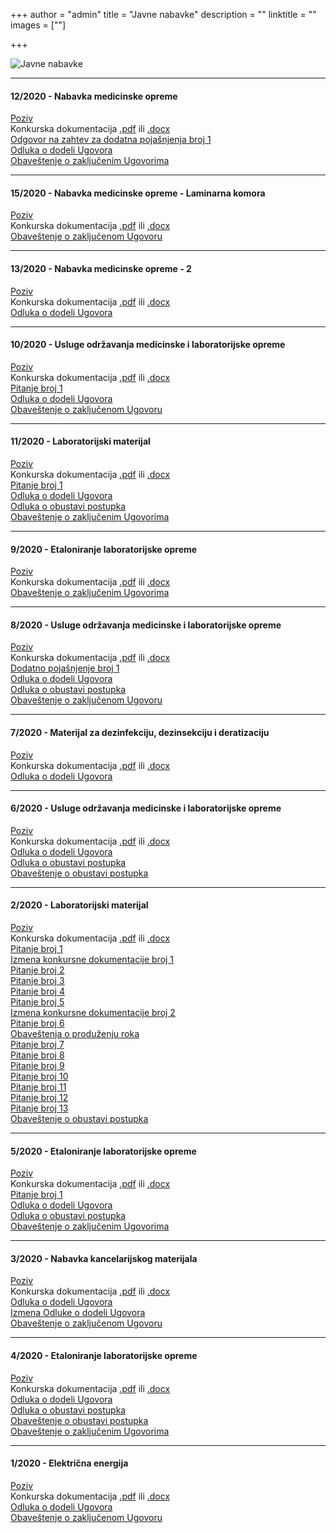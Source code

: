+++
author = "admin"
title = "Javne nabavke"
description = ""
linktitle = ""
images = [""]

+++

![Javne nabavke](/img/main/javne_nabavke.jpg "Javne nabavke")

---

#### 12/2020 - Nabavka medicinske opreme

[Poziv](/docs/jn/12/poziv_12_2020.pdf)  
Konkurska dokumentacija [.pdf](/docs/jn/12/jn_12_2020.pdf) ili [.docx](/docs/jn/12/jn_12_2020.docx)  
[Odgovor na zahtev za dodatna pojašnjenja broj 1](/docs/jn/12/zahtev_za_pojasnjenje_01.pdf)  
[Odluka o dodeli Ugovora](/docs/jn/12/odluka_o_dodeli_ugovora.pdf)  
[Obaveštenje o zaključenim Ugovorima](/docs/jn/12/obavestenje_o_zakljucenom_ugovoru.pdf)

---

#### 15/2020 - Nabavka medicinske opreme - Laminarna komora

[Poziv](/docs/jn/15/poziv_15_2020.pdf)  
Konkurska dokumentacija [.pdf](/docs/jn/15/jn_15_2020.pdf) ili [.docx](/docs/jn/15/jn_15_2020.docx)  
[Obaveštenje o zaključenom Ugovoru](/docs/jn/15/obavestenje_o_zakljucenom_ugovoru.pdf)

---

#### 13/2020 - Nabavka medicinske opreme - 2

[Poziv](/docs/jn/13/poziv_13_2020.pdf)  
Konkurska dokumentacija [.pdf](/docs/jn/13/jn_13_2020.pdf) ili [.docx](/docs/jn/13/jn_13_2020.docx)  
[Odluka o dodeli Ugovora](/docs/jn/13/odluka_o_dodeli_ugovora.pdf)

---

#### 10/2020 - Usluge održavanja medicinske i laboratorijske opreme

[Poziv](/docs/jn/10/poziv_10_2020.pdf)  
Konkurska dokumentacija [.pdf](/docs/jn/10/jn_10_2020.pdf) ili [.docx](/docs/jn/10/jn_10_2020.docx)  
[Pitanje broj 1](/docs/jn/10/pitanje_01.pdf)  
[Odluka o dodeli Ugovora](/docs/jn/10/odluka_o_dodeli_ugovora.pdf)  
[Obaveštenje o zaključenom Ugovoru](/docs/jn/10/obavestenje_o_zakljucenom_ugovoru.pdf)

---

#### 11/2020 - Laboratorijski materijal

[Poziv](/docs/jn/11/poziv_11_2020.pdf)  
Konkurska dokumentacija [.pdf](/docs/jn/11/jn_11_2020.pdf) ili [.docx](/docs/jn/11/jn_11_2020.docx)  
[Pitanje broj 1](/docs/jn/11/pitanje_01.pdf)  
[Odluka o dodeli Ugovora](/docs/jn/11/odluka_o_dodeli_ugovora.pdf)  
[Odluka o obustavi postupka](/docs/jn/11/odluka_o_obustavi_postupka.pdf)  
[Obaveštenje o zaključenim Ugovorima](/docs/jn/11/obavestenje_o_zakljucenim_ugovorima.pdf)

---

#### 9/2020 - Etaloniranje laboratorijske opreme

[Poziv](/docs/jn/09/poziv_09_2020.pdf)  
Konkurska dokumentacija [.pdf](/docs/jn/09/jn_09_2020.pdf) ili [.docx](/docs/jn/09/jn_09_2020.docx)  
[Obaveštenje o zaključenim Ugovorima](/docs/jn/09/obavestenje_o_zakljucenim_ugovorima.pdf)

---

#### 8/2020 - Usluge održavanja medicinske i laboratorijske opreme

[Poziv](/docs/jn/08/poziv_08_2020.pdf)  
Konkurska dokumentacija [.pdf](/docs/jn/08/jn_08_2020.pdf) ili [.docx](/docs/jn/08/jn_08_2020.docx)  
[Dodatno pojašnjenje broj 1](/docs/jn/08/dodatno_pojasnjenje_01.pdf)  
[Odluka o dodeli Ugovora](/docs/jn/08/odluka_o_dodeli_ugovora.pdf)  
[Odluka o obustavi postupka](/docs/jn/08/odluka_o_obustavi_postupka.pdf)  
[Obaveštenje o zaključenom Ugovoru](/docs/jn/08/obavestenje_o_zakljucenom_ugovoru.pdf)

---

#### 7/2020 - Materijal za dezinfekciju, dezinsekciju i deratizaciju

[Poziv](/docs/jn/07/poziv_07_2020.pdf)  
Konkurska dokumentacija [.pdf](/docs/jn/07/jn_07_2020.pdf) ili [.docx](/docs/jn/07/jn_07_2020.docx)  
[Odluka o dodeli Ugovora](/docs/jn/07/odluka_o_dodeli_ugovora.pdf)

---

#### 6/2020 - Usluge održavanja medicinske i laboratorijske opreme

[Poziv](/docs/jn/06/poziv_06_2020.pdf)  
Konkurska dokumentacija [.pdf](/docs/jn/06/jn_06_2020.pdf) ili [.docx](/docs/jn/06/jn_06_2020.docx)  
[Odluka o dodeli Ugovora](/docs/jn/06/odluka_o_dodeli_ugovora.pdf)  
[Odluka o obustavi postupka](/docs/jn/06/odluka_o_obustavi_postupka.pdf)  
[Obaveštenje o obustavi postupka](/docs/jn/06/obavestenje_o_obustavi_postupka.pdf)

---

#### 2/2020 - Laboratorijski materijal

[Poziv](/docs/jn/02/poziv_02_2020.pdf)  
Konkurska dokumentacija [.pdf](/docs/jn/02/jn_02_2020.pdf) ili [.docx](/docs/jn/02/jn_02_2020.docx)  
[Pitanje broj 1](/docs/jn/02/pitanje_01.pdf)  
[Izmena konkursne dokumentacije broj 1](/docs/jn/02/izmena_01.pdf)  
[Pitanje broj 2](/docs/jn/02/pitanje_02.pdf)  
[Pitanje broj 3](/docs/jn/02/pitanje_03.pdf)  
[Pitanje broj 4](/docs/jn/02/pitanje_04.pdf)  
[Pitanje broj 5](/docs/jn/02/pitanje_05.pdf)  
[Izmena konkursne dokumentacije broj 2](/docs/jn/02/izmena_02.pdf)  
[Pitanje broj 6](/docs/jn/02/pitanje_06.pdf)  
[Obaveštenja o produženju roka](/docs/jn/02/obavestenje_o_produzenju_roka.pdf)  
[Pitanje broj 7](/docs/jn/02/pitanje_07.pdf)  
[Pitanje broj 8](/docs/jn/02/pitanje_08.pdf)  
[Pitanje broj 9](/docs/jn/02/pitanje_09.pdf)  
[Pitanje broj 10](/docs/jn/02/pitanje_10.pdf)  
[Pitanje broj 11](/docs/jn/02/pitanje_11.pdf)  
[Pitanje broj 12](/docs/jn/02/pitanje_12.pdf)  
[Pitanje broj 13](/docs/jn/02/pitanje_13.pdf)  
[Obaveštenje o obustavi postupka](/docs/jn/02/obavestenje_o_obustavi_postupka.pdf)

---

#### 5/2020 - Etaloniranje laboratorijske opreme

[Poziv](/docs/jn/05/poziv_05_2020.pdf)  
Konkurska dokumentacija [.pdf](/docs/jn/05/jn_05_2020.pdf) ili [.docx](/docs/jn/05/jn_05_2020.docx)  
[Pitanje broj 1](/docs/jn/05/pitanje_01.pdf)  
[Odluka o dodeli Ugovora](/docs/jn/05/odluka_o_dodeli_ugovora.pdf)  
[Odluka o obustavi postupka](/docs/jn/05/odluka_o_obustavi_postupka.pdf)  
[Obaveštenje o zaključenim Ugovorima](/docs/jn/05/obavestenje_o_zakljucenim_ugovorima.pdf)

---

#### 3/2020 - Nabavka kancelarijskog materijala

[Poziv](/docs/jn/03/poziv_03_2020.pdf)  
Konkurska dokumentacija [.pdf](/docs/jn/03/jn_03_2020.pdf) ili [.docx](/docs/jn/03/jn_03_2020.docx)  
[Odluka o dodeli Ugovora](/docs/jn/03/odluka_o_dodeli_ugovora.pdf)  
[Izmena Odluke o dodeli Ugovora](/docs/jn/03/izmena_odluke_o_dodeli_ugovora.pdf)  
[Obaveštenje o zaključenom Ugovoru](/docs/jn/03/obavestenje_o_zakljucenom_ugovoru.pdf)

---

#### 4/2020 - Etaloniranje laboratorijske opreme

[Poziv](/docs/jn/04/poziv_04_2020.pdf)  
Konkurska dokumentacija [.pdf](/docs/jn/04/jn_04_2020.pdf) ili [.docx](/docs/jn/04/jn_04_2020.docx)  
[Odluka o dodeli Ugovora](/docs/jn/04/odluka_o_dodeli_ugovora.pdf)  
[Odluka o obustavi postupka](/docs/jn/04/odluka_o_obustavi_postupka.pdf)  
[Obaveštenje o obustavi postupka](/docs/jn/04/obavestenje_o_obustavi_postupka.pdf)  
[Obaveštenje o zaključenim Ugovorima](/docs/jn/04/obavestenje_o_zakljucenim_ugovorima.pdf)

---

#### 1/2020 - Električna energija

[Poziv](/docs/jn/01/poziv_01_2020.pdf)  
Konkurska dokumentacija [.pdf](/docs/jn/01/jn_01_2020.pdf) ili [.docx](/docs/jn/01/jn_01_2020.docx)  
[Odluka o dodeli Ugovora](/docs/jn/01/odluka_o_dodeli.pdf)  
[Obaveštenje o zaključenom Ugovoru](/docs/jn/01/obavestenje_o_zakljucenom_ugovoru.pdf)
